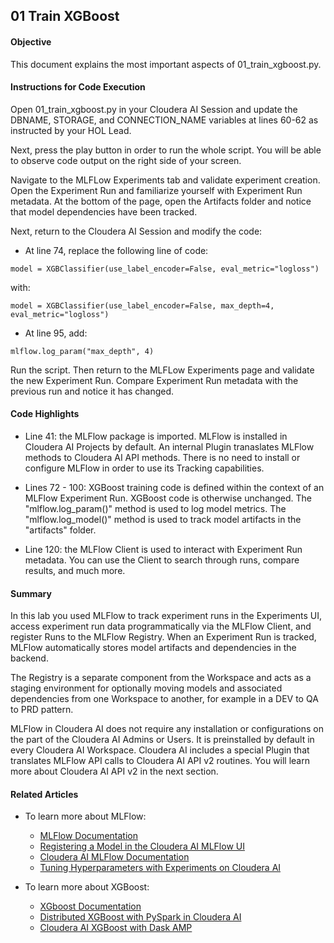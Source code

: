 ## 01 Train XGBoost

#### Objective

This document explains the most important aspects of 01_train_xgboost.py.

#### Instructions for Code Execution

Open 01_train_xgboost.py in your Cloudera AI Session and update the DBNAME, STORAGE, and CONNECTION_NAME variables at lines 60-62 as instructed by your HOL Lead.

Next, press the play button in order to run the whole script. You will be able to observe code output on the right side of your screen.

Navigate to the MLFLow Experiments tab and validate experiment creation. Open the Experiment Run and familiarize yourself with Experiment Run metadata. At the bottom of the page, open the Artifacts folder and notice that model dependencies have been tracked.

Next, return to the Cloudera AI Session and modify the code:

* At line 74, replace the following line of code:

```
model = XGBClassifier(use_label_encoder=False, eval_metric="logloss")
```

with:

```
model = XGBClassifier(use_label_encoder=False, max_depth=4, eval_metric="logloss")
```

 * At line 95, add:

 ```
mlflow.log_param("max_depth", 4)
 ```

Run the script. Then return to the MLFLow Experiments page and validate the new Experiment Run. Compare Experiment Run metadata with the previous run and notice it has changed.

#### Code Highlights

* Line 41: the MLFlow package is imported. MLFlow is installed in Cloudera AI Projects by default. An internal Plugin tranaslates MLFlow methods to Cloudera AI API methods. There is no need to install or configure MLFlow in order to use its Tracking capabilities.

* Lines 72 - 100: XGBoost training code is defined within the context of an MLFlow Experiment Run. XGBoost code is otherwise unchanged. The "mlflow.log_param()" method is used to log model metrics. The "mlflow.log_model()" method is used to track model artifacts in the "artifacts" folder.

* Line 120: the MLFlow Client is used to interact with Experiment Run metadata. You can use the Client to search through runs, compare results, and much more.

#### Summary

In this lab you used MLFlow to track experiment runs in the Experiments UI, access experiment run data programmatically via the MLFlow Client, and register Runs to the MLFlow Registry. When an Experiment Run is tracked, MLFlow automatically stores model artifacts and dependencies in the backend.  

The Registry is a separate component from the Workspace and acts as a staging environment for optionally moving models and associated dependencies from one Workspace to another, for example in a DEV to QA to PRD pattern.  

MLFlow in Cloudera AI does not require any installation or configurations on the part of the Cloudera AI Admins or Users. It is preinstalled by default in every Cloudera AI Workspace. Cloudera AI includes a special Plugin that translates MLFlow API calls to Cloudera AI API v2 routines. You will learn more about Cloudera AI API v2 in the next section.

#### Related Articles

* To learn more about MLFlow:
  * [MLFlow Documentation](https://mlflow.org/docs/latest/index.html)
  * [Registering a Model in the Cloudera AI MLFlow UI](https://docs.cloudera.com/machine-learning/1.5.4/models/topics/ml-registering-model-using-ui.html)
  * [Cloudera AI MLFlow Documentation](https://docs.cloudera.com/machine-learning/cloud/experiments/topics/ml-experiments-v2.html)
  * [Tuning Hyperparameters with Experiments on Cloudera AI](https://community.cloudera.com/t5/Community-Articles/Tuning-Hyperparameters-with-Experiments-feature-on-Cloudera/ta-p/368654)

* To learn more about XGBoost:
  * [XGboost Documentation](https://xgboost.readthedocs.io/en/stable/)
  * [Distributed XGBoost with PySpark in Cloudera AI](https://community.cloudera.com/t5/Community-Articles/Distributed-XGBoost-with-PySpark-in-Cloudera-Machine/ta-p/375810)
  * [Cloudera AI XGBoost with Dask AMP](https://github.com/cloudera/CML_AMP_Dask_on_CML)
